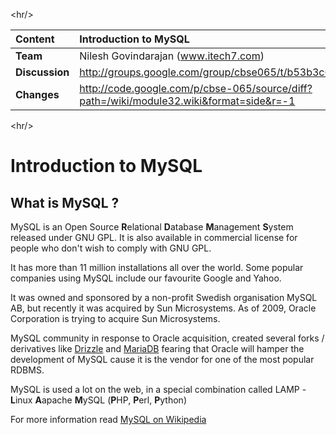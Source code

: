 

&lt;hr/&gt;



| **Content** | Introduction to MySQL |
|:------------|:----------------------|
| **Team**    | Nilesh Govindarajan (www.itech7.com)  |
| **Discussion** | http://groups.google.com/group/cbse065/t/b53b3c6e7908fc67 |
| **Changes** | http://code.google.com/p/cbse-065/source/diff?path=/wiki/module32.wiki&format=side&r=-1 |



&lt;hr/&gt;





# Introduction to MySQL #

## What is MySQL ? ##

MySQL is an Open Source <b>R</b>elational <b>D</b>atabase <b>M</b>anagement <b>S</b>ystem released under GNU GPL. It is also available in commercial license for people who don't wish to comply with GNU GPL.

It has more than 11 million installations all over the world. Some popular companies using MySQL include our favourite Google and Yahoo.

It was owned and sponsored by a non-profit Swedish organisation MySQL AB, but recently it was acquired by Sun Microsystems. As of 2009, Oracle Corporation is trying to acquire Sun Microsystems.

MySQL community in response to Oracle acquisition, created several forks / derivatives like [Drizzle](http://en.wikipedia.org/wiki/Drizzle_(database_server)) and [MariaDB](http://en.wikipedia.org/wiki/MariaDB) fearing that Oracle will hamper the development of MySQL cause it is the vendor for one of the most popular RDBMS.

MySQL is used a lot on the web, in a special combination called LAMP - <b>L</b>inux <b>A</b>apache <b>M</b>ySQL (<b>P</b>HP, <b>P</b>erl, <b>P</b>ython)

For more information read [MySQL on Wikipedia](http://en.wikipedia.org/wiki/MySQL)